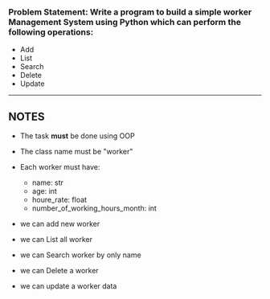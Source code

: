 ### Problem Statement: Write a program to build a simple worker Management System using Python which can perform the following operations:

- Add
- List
- Search
- Delete
- Update

----
## NOTES
- The task **must** be done using OOP
- The class name must be "worker"
- Each worker must have:
  - name: str
  - age: int
  - houre_rate: float
  - number_of_working_hours_month: int

- we can add new worker
- we can List all worker 
- we can Search worker by only name
- we can Delete a worker
- we can update a worker data